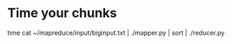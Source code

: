 # Time your chunks 

time cat ~/mapreduce/input/biginput.txt | ./mapper.py | sort | ./reducer.py



